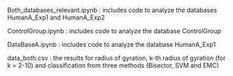 Both_databases_relevant.ipynb : includes code to analyze the databases HumanA_Exp1 and HumanA_Exp2

ControlGroup.ipynb  : includes code to analyze the database ControlGroup

DataBaseA.ipynb : includes code to analyze the database HumanA_Exp1

data_both.csv : the results for radius of gyration, k-th radius of gyration (for k = 2-10) and classification from three methods (Bisector, SVM and EMC)

